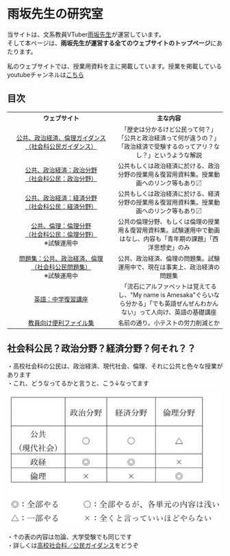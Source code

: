 # 雨坂先生の研究室  
  
当サイトは、文系教員VTuber[雨坂先生](https://twitter.com/teacheramesaka)が運営しています。  
そして本ページは、**雨坂先生が運営する全てのウェブサイトのトップページ**にあたります。  
  
私のウェブサイトでは、授業用資料を主に掲載しています。授業を掲載しているyoutubeチャンネルは[こちら](https://www.youtube.com/channel/UCrht6vxr8hPElHXKxjyJEZA)  
  
## 目次  
  
<table style="width:100%;">
  <tr>
    <th style="width:50%;">ウェブサイト</th>
    <th style="width:50%;">主な内容</th>
  </tr>
  <tr>
    <td style="text-align:center;">
      <a href="highscoolcivicsguidance.md">公共、政治経済、倫理ガイダンス<br>（社会科公民ガイダンス）</a>
    </td>
    <td style="text-align:center;">
      「歴史は分かるけど公民って何？」「公共と政治経済って何が違うの？」「政治経済で受験するのってアリ？なし？」というような解説
    </td>
  </tr>
  <tr>
    <td style="text-align:center;">
      <a href="https://teacheramesaka.github.io/highschoolpolitics/">公共、政治経済：政治分野<br>（社会科公民：政治分野）</a>
    </td>
    <td style="text-align:center;">
      公共もしくは政治経済に於ける、政治分野の授業用＆復習用資料集。授業動画へのリンク等もあり〼
    </td>
  </tr>
  <tr>
    <td style="text-align:center;">
      <a href="https://teacheramesaka.github.io/highschooleconomics/">公共、政治経済：経済分野<br>（社会科公民：経済分野）</a>
    </td>
    <td style="text-align:center;">
      公共もしくは政治経済に於ける、経済分野の授業用＆復習用資料集。授業動画へのリンク等もあり〼
    </td>
  </tr>
  <tr>
    <td style="text-align:center;">
      <a href="https://teacheramesaka.github.io/highschoolethics/">公共、倫理：倫理分野<br>（社会科公民：倫理分野）</a><br>※試験運用中
    </td>
    <td style="text-align:center;">
      公共の倫理分野、もしくは倫理の授業用＆復習用資料集。試験運用中で動画はなし、内容も「青年期の課題」「西洋思想史」のみ
    </td>
  </tr>
  <tr>
    <td style="text-align:center;">
      <a href="https://teacheramesaka.github.io/hsworkbookcivics/">問題集：公共、政治経済、倫理<br>（社会科公民問題集）</a><br>※試験運用中
    </td>
    <td style="text-align:center;">
      公共、政治経済、倫理の問題集。試験運用中で、現在は事実上、政治経済の問題集
    </td>
  </tr>
  <tr>
    <td style="text-align:center;">
      <a href="https://teacheramesaka.github.io/reviewenglishjh/">英語：中学復習講座</a>
    </td>
    <td style="text-align:center;">
      「流石にアルファベットは覚えてるし、"My name is Amesaka"ぐらいなら分かる」「でも英語ぜんぜんわかんない」って人向け、英語の基礎講座
    </td>
  </tr>
  <tr>
    <td style="text-align:center;">
      <a href="https://teacheramesaka.github.io/convenienceforteachers/">教員向け便利ファイル集</a>
    </td>
    <td style="text-align:center;">
      名前の通り。小テストの労力削減とか
    </td>
  </tr>
</table>
  
<!-- 
上記目次テーブルは本来以下のようにmd記法で書いていたが、どうもうまくいかない（ウェブサイトの方が妙に短く表示されて見づらい）ので上記のようにhtml方式で書いて幅を指定した

|ウェブサイト|主な内容|
|:----:|:----:|
|[公共、政治経済、倫理ガイダンス<br>（社会科公民ガイダンス）](highscoolcivicsguidance.md)|「歴史は分かるけど公民って何？」「公共と政治経済って何が違うの？」「政治経済で受験するのってアリ？なし？」というような解説|
|[公共、政治経済：政治分野<br>（社会科公民：政治分野）](https://teacheramesaka.github.io/highschoolpolitics/)|公共もしくは政治経済に於ける、政治分野の授業用＆復習用資料集。授業動画へのリンク等もあり〼|
|[公共、政治経済：経済分野<br>（社会科公民：経済分野）](https://teacheramesaka.github.io/highschooleconomics/)|公共もしくは政治経済に於ける、経済分野の授業用＆復習用資料集。授業動画へのリンク等もあり〼|
|[公共：倫理分野、倫理<br>（社会科公民：倫理分野）](https://teacheramesaka.github.io/highschoolethics/)<br>※試験運用中|公共の倫理分野、もしくは倫理の授業用＆復習用資料集。試験運用中で動画はなし、内容も「青年期の課題」「西洋思想史」のみ|
|[公共、政治経済、倫理問題集<br>（社会科公民問題集）](https://teacheramesaka.github.io/hsworkbookcivics/)<br>※試験運用中|公共、政治経済、倫理の問題集。試験運用中で、現在は事実上、政治経済の問題集|
|[英語：中学復習講座](https://teacheramesaka.github.io/reviewenglishjh/)|「流石にアルファベットは覚えてるし、"My name is Amesaka"ぐらいなら分かる」「でも英語ぜんぜんわかんない」って人向け、英語の基礎講座|
|[教員向け便利ファイル集](https://teacheramesaka.github.io/convenienceforteachers/)|名前の通り。小テストの労力削減とか|

-->
  
## 社会科公民？政治分野？経済分野？何それ？？
・高校社会科の公民は、政治経済、現代社会、倫理、それに公共と色々な授業があります  
・これ、どうなってるかと言うと、こう↓なってます  
  
![](media/highschoolcivicsguidance01.png)
  
・↑の表の内容は勿論、大学受験でも同じです  
・詳しくは[高校社会科／公民ガイダンス](highscoolcivicsguidance.md)をどうぞ  